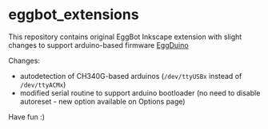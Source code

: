 # eggbot_extensions
This repository contains original EggBot Inkscape extension with slight changes to support arduino-based firmware [EggDuino](https://github.com/cocktailyogi/EggDuino)

Changes:
* autodetection of CH340G-based arduinos (`/dev/ttyUSBx` instead of `/dev/ttyACMx`)
* modified serial routine to support arduino bootloader (no need to disable autoreset - new option available on Options page)

Have fun :)
